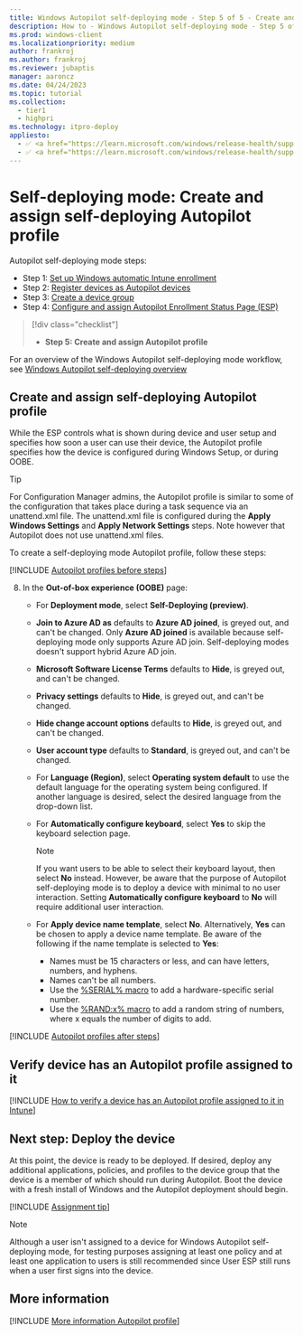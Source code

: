 ```yaml
---
title: Windows Autopilot self-deploying mode - Step 5 of 5 - Create and assign self-deploying mode Autopilot profile
description: How to - Windows Autopilot self-deploying mode - Step 5 of 5 - Create and assign self-deploying mode Autopilot profile.
ms.prod: windows-client
ms.localizationpriority: medium
author: frankroj
ms.author: frankroj
ms.reviewer: jubaptis
manager: aaroncz
ms.date: 04/24/2023
ms.topic: tutorial
ms.collection: 
  - tier1
  - highpri
ms.technology: itpro-deploy
appliesto:
  - ✅ <a href="https://learn.microsoft.com/windows/release-health/supported-versions-windows-client" target="_blank">Windows 11</a>
  - ✅ <a href="https://learn.microsoft.com/windows/release-health/supported-versions-windows-client" target="_blank">Windows 10</a>
---
```


# Self-deploying mode: Create and assign self-deploying Autopilot profile

Autopilot self-deploying mode steps:
- Step 1: [Set up Windows automatic Intune enrollment](self-deploying-automatic-enrollment.md)
- Step 2: [Register devices as Autopilot devices](self-deploying-register-device.md)
- Step 3: [Create a device group](self-deploying-device-group.md)
- Step 4: [Configure and assign Autopilot Enrollment Status Page (ESP)](self-deploying-esp.md)
> [!div class="checklist"]
> - **Step 5: Create and assign Autopilot profile**

For an overview of the Windows Autopilot self-deploying mode workflow, see [Windows Autopilot self-deploying overview](self-deploying-workflow.md#workflow)

## Create and assign self-deploying Autopilot profile

While the ESP controls what is shown during device and user setup and specifies how soon a user can use their device, the Autopilot profile specifies how the device is configured during Windows Setup, or during OOBE.

> [!TIP]
>
> For Configuration Manager admins, the Autopilot profile is similar to some of the configuration that takes place during a task sequence via an unattend.xml file. The unattend.xml file is configured during the **Apply Windows Settings** and **Apply Network Settings** steps. Note however that Autopilot does not use unattend.xml files.

To create a self-deploying mode Autopilot profile, follow these steps:

[!INCLUDE [Autopilot profiles before steps](../includes/autopilot-profile-steps-before.md)]

8. In the **Out-of-box experience (OOBE)** page:

      - For **Deployment mode**, select **Self-Deploying (preview)**.

      - **Join to Azure AD as** defaults to **Azure AD joined**, is greyed out, and can't be changed. Only **Azure AD joined** is available because self-deploying mode only supports Azure AD join. Self-deploying modes doesn't support hybrid Azure AD join.

      - **Microsoft Software License Terms** defaults to **Hide**, is greyed out, and can't be changed.

      - **Privacy settings** defaults to **Hide**, is greyed out, and can't be changed.

      - **Hide change account options** defaults to **Hide**, is greyed out, and can't be changed.

      - **User account type**  defaults to **Standard**, is greyed out, and can't be changed.

      - For **Language (Region)**, select **Operating system default** to use the default language for the operating system being configured. If another language is desired, select the desired language from the drop-down list.

      - For **Automatically configure keyboard**, select **Yes** to skip the keyboard selection page.

        > [!NOTE]
        >
        > If you want users to be able to select their keyboard layout, then select **No** instead. However, be aware that the purpose of Autopilot self-deploying mode is to deploy a device with minimal to no user interaction. Setting **Automatically configure keyboard** to **No** will require additional user interaction.

      - For **Apply device name template**, select **No**. Alternatively, **Yes** can be chosen to apply a device name template. Be aware of the following if the name template is selected to **Yes**:

        - Names must be 15 characters or less, and can have letters, numbers, and hyphens.
        - Names can't be all numbers.
        - Use the [%SERIAL% macro](/windows/client-management/mdm/accounts-csp) to add a hardware-specific serial number.
        - Use the [%RAND:x% macro](/windows/client-management/mdm/accounts-csp) to add a random string of numbers, where x equals the number of digits to add.

[!INCLUDE [Autopilot profiles after steps](../includes/autopilot-profile-steps-after.md)]

## Verify device has an Autopilot profile assigned to it

[!INCLUDE [How to verify a device has an Autopilot profile assigned to it in Intune](../includes/verify-autopilot-profile-assignment.md)]

## Next step: Deploy the device

At this point, the device is ready to be deployed. If desired, deploy any additional applications, policies, and profiles to the device group that the device is a member of which should run during Autopilot. Boot the device with a fresh install of Windows and the Autopilot deployment should begin.

[!INCLUDE [Assignment tip](../includes/assignment-tip.md)]

> [!NOTE]
>
> Although a user isn't assigned to a device for Windows Autopilot self-deploying mode, for testing purposes assigning at least one policy and at least one application to users is still recommended since User ESP still runs when a user first signs into the device.

## More information

[!INCLUDE [More information Autopilot profile](../includes/more-info-autopilot-profile.md)]
